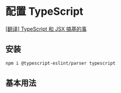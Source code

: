 # 配置 TypeScript

[[翻译] TypeScript 和 JSX 搞基的事](https://github.com/techird/blog/issues/3)


## 安装

```sh
npm i @typescript-eslint/parser typescript
```

## 基本用法

